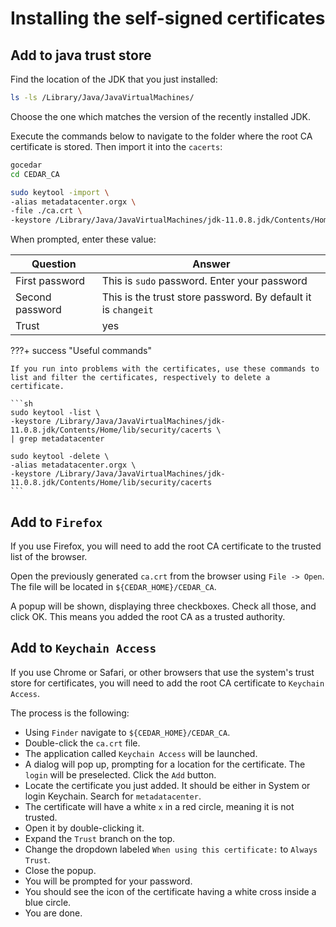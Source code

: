 # Installing the self-signed certificates

## Add to java trust store
Find the location of the JDK that you just installed:

```sh
ls -ls /Library/Java/JavaVirtualMachines/
```

Choose the one which matches the version of the recently installed JDK. 

Execute the commands below to navigate to the folder where the root CA certificate is stored.
Then import it into the `cacerts`: 
```sh
gocedar
cd CEDAR_CA

sudo keytool -import \
-alias metadatacenter.orgx \
-file ./ca.crt \
-keystore /Library/Java/JavaVirtualMachines/jdk-11.0.8.jdk/Contents/Home/lib/security/cacerts
```

When prompted, enter these value:

| Question                   | Answer                   |
| -----------                | -----------              |
| First password             | This is `sudo` password. Enter your password |
| Second password            | This is the trust store password. By default it is `changeit` |
| Trust                      | yes |

???+ success "Useful commands"

    If you run into problems with the certificates, use these commands to list and filter the certificates, respectively to delete a certificate.

    ```sh
    sudo keytool -list \
    -keystore /Library/Java/JavaVirtualMachines/jdk-11.0.8.jdk/Contents/Home/lib/security/cacerts \
    | grep metadatacenter
    
    sudo keytool -delete \ 
    -alias metadatacenter.orgx \
    -keystore /Library/Java/JavaVirtualMachines/jdk-11.0.8.jdk/Contents/Home/lib/security/cacerts
    ```

## Add to `Firefox`
If you use Firefox, you will need to add the root CA certificate to the trusted list of the browser.

Open the previously generated `ca.crt` from the browser using `File -> Open`. The file will be located in `${CEDAR_HOME}/CEDAR_CA`.

A popup will be shown, displaying three checkboxes. Check all those, and click OK. This means you added the root CA as a trusted authority. 

## Add to `Keychain Access`
If you use Chrome or Safari, or other browsers that use the system's trust store for certificates, you will need to add the root CA certificate to `Keychain Access`.

The process is the following:

* Using `Finder` navigate to `${CEDAR_HOME}/CEDAR_CA`.
* Double-click the `ca.crt` file.
* The application called `Keychain Access` will be launched.
* A dialog will pop up, prompting for a location for the certificate. The `login` will be preselected. Click the `Add` button.
* Locate the certificate you just added. It should be either in System or login Keychain. Search for `metadatacenter`.
* The certificate will have a white `x` in a red circle, meaning it is not trusted.
* Open it by double-clicking it.
* Expand the `Trust` branch on the top.
* Change the dropdown labeled `When using this certificate:` to `Always Trust`.
* Close the popup.
* You will be prompted for your password.
* You should see the icon of the certificate having a white cross inside a blue circle.
* You are done.
